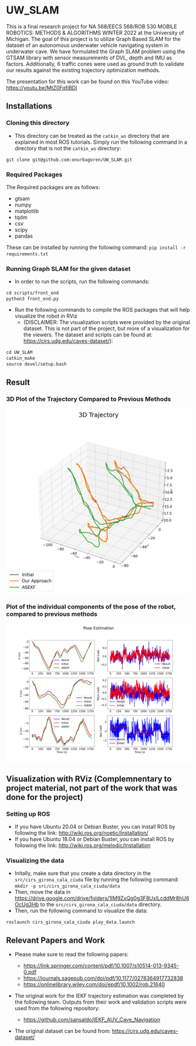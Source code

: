 # UW_SLAM
This is a final research project for NA 568/EECS 568/ROB 530 MOBILE ROBOTICS: METHODS & ALGORITHMS WINTER 2022 at the University of Michigan. The goal of this project is to utilize Graph Based SLAM for the dataset of an autonomous underwater vehicle navigating system in underwater cave. We have formulated the Graph SLAM problem using the GTSAM library with sensor measurements of DVL, depth and IMU as factors. Additionally, 6 traffic cones were used as ground truth to validate our results against the existing trajectory optimization methods.

The presentation for this work can be found on this YouTube video: https://youtu.be/MtZ0FqfiBDI

## Installations
### Cloning this directory
- This directory can be treated as the `catkin_ws` directory that are explained in most ROS tutorials. Simply run the following command in a directory that is not the `catkin_ws` directory:
```
git clone git@github.com:onurbagoren/UW_SLAM.git
```

### Required Packages
The Required packages are as follows:
- gtsam
- numpy
- matplotlib
- tqdm
- csv
- scipy
- pandas

These can be installed by running the following command: `pip install -r requirements.txt`

### Running Graph SLAM for the given dataset
- In order to run the scripts, run the following commands:
```
cd scripts/front_end
python3 front_end.py
```

- Run the following commands to compile the ROS packages that will help visualize the robot in RViz 
    - (DISCLAIMER: The visualization scripts were provided by the original dataset. This is not part of the project, but more of a visualization for the viewers. The dataset and scripts can be found at: https://cirs.udg.edu/caves-dataset/):
```
cd UW_SLAM
catkin_make
source devel/setup.bash
```

## Result
### 3D Plot of the Trajectory Compared to Previous Methods
![](scripts/images/all_sensors/3d_trajectories.png)
### Plot of the individual components of the pose of the robot, compared to previous methods
![](scripts/images/all_sensors/marginals.png)


## Visualization with RViz (Complemnentary to project material, not part of the work that was done for the project)

### Setting up ROS
- If you have Ubuntu 20.04 or Debian Buster, you can install ROS by following the link:
http://wiki.ros.org/noetic/Installation/
- If you have Ubuntu 18.04 or Debian Buster, you can install ROS by following the link: http://wiki.ros.org/melodic/Installation


### Visualizing the data
- Initally, make sure that you create a data directory in the `src/cirs_girona_cala_ciuda` file by running the following command: `mkdir -p src/cirs_girona_cala_ciuda/data`
- Then, move the data in https://drive.google.com/drive/folders/1lM9ZxQg0g3F8UxILcddMr8hU6OcUg3Hb to the `src/cirs_girona_cala_ciuda/data` directory.
- Then, run the following command to visualize the data:
```
roslaunch cirs_girona_cala_ciuda play_data.launch
```

## Relevant Papers and Work
- Please make sure to read the following papers:
    - https://link.springer.com/content/pdf/10.1007/s10514-013-9345-0.pdf
    - https://journals.sagepub.com/doi/pdf/10.1177/0278364917732838
    - https://onlinelibrary.wiley.com/doi/epdf/10.1002/rob.21640

- The original work for the IEKF trajectory estimation was completed by the following team. Outputs from their work and validation scripts were used from the following repository:
    - https://github.com/sansaldo/IEKF_AUV_Cave_Navigation

- The original dataset can be found from: https://cirs.udg.edu/caves-dataset/



